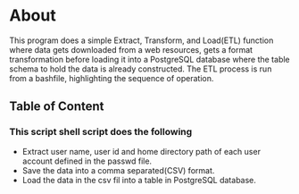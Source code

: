 # About
This program does a simple Extract, Transform, and Load(ETL) function where data gets downloaded from a web resources, gets a format transformation before loading it into a PostgreSQL database where the table schema to hold the data is already constructed. The ETL process is run from a bashfile, highlighting the sequence of operation.

## Table of Content


### This script shell script does the following

- Extract user name, user id and home directory path of each user account  defined in the passwd file.
- Save the data into a comma separated(CSV) format.
- Load the data in the csv fil into a table in PostgreSQL database.
